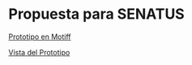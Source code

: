 # Propuesta para SENATUS

[Prototipo en Motiff](https://motiff.com/file/2882qmcasQ2EQIjZrpJNi6l?nodeId=0%3A1&type=design)

[Vista del Prototipo](https://motiff.com/proto/2882qmcasQ2EQIjZrpJNi6l?nodeId=2%3A112&pageId=0%3A1&scaling=min-zoom)

